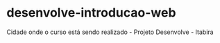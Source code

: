 # desenvolve-introducao-web
Cidade onde o curso está sendo realizado - Projeto Desenvolve - Itabira
